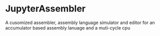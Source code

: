 # JupyterAssembler
A cusomized assembler, assembly language simulator and editor for an accumulator based assembly lanuage and a muti-cycle cpu
